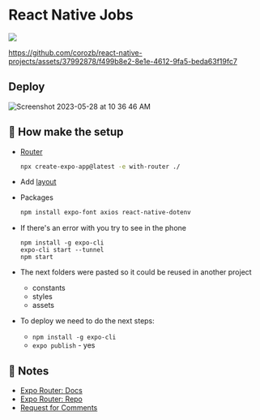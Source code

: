 # React Native Jobs
![](https://github.com/corozb/react-native-projects/assets/37992878/79f67d32-d936-4cb5-bf39-bf567db4cae4)

https://github.com/corozb/react-native-projects/assets/37992878/f499b8e2-8e1e-4612-9fa5-beda63f19fc7


## Deploy
![Screenshot 2023-05-28 at 10 36 46 AM](https://github.com/corozb/react-native-projects/assets/37992878/c3ae32f7-e166-4756-9244-3bd2cf75371d)


## 🚀 How make the setup

- [Router](https://expo.github.io/router/docs)
  ```sh
  npx create-expo-app@latest -e with-router ./
  ```
- Add [layout](https://expo.github.io/router/docs/guides/)
- Packages
  ```sh
  npm install expo-font axios react-native-dotenv
  ```
- If there's an error with you try to see in the phone

  ```
  npm install -g expo-cli
  expo-cli start --tunnel
  npm start
  ```

- The next folders were pasted so it could be reused in another project

  - constants
  - styles
  - assets

- To deploy we need to do the next steps:
  - `npm install -g expo-cli`
  - `expo publish` - yes

## 📝 Notes

- [Expo Router: Docs](https://expo.github.io/router)
- [Expo Router: Repo](https://github.com/expo/router)
- [Request for Comments](https://github.com/expo/router/discussions/1)
